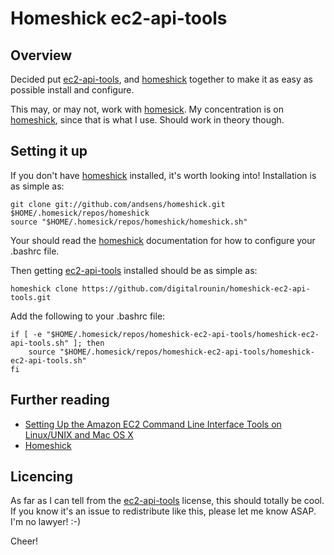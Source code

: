 # Homeshick ec2-api-tools

## Overview

Decided put [ec2-api-tools][ec2-api-tools], and [homeshick][homeshick] together to make it as easy as possible install
and configure.

This may, or may not, work with [homesick][homesick].  My concentration is on [homeshick][homeshick], since that is what
I use.  Should work in theory though.


## Setting it up

If you don't have [homeshick][homeshick] installed, it's worth looking into!  Installation is as simple as:

    git clone git://github.com/andsens/homeshick.git $HOME/.homesick/repos/homeshick
    source "$HOME/.homesick/repos/homeshick/homeshick.sh"

Your should read the [homeshick][homeshick] documentation for how to configure your .bashrc file.

Then getting [ec2-api-tools][ec2-api-tools] installed should be as simple as:

    homeshick clone https://github.com/digitalrounin/homeshick-ec2-api-tools.git

Add the following to your .bashrc file:

    if [ -e "$HOME/.homesick/repos/homeshick-ec2-api-tools/homeshick-ec2-api-tools.sh" ]; then
        source "$HOME/.homesick/repos/homeshick-ec2-api-tools/homeshick-ec2-api-tools.sh"
    fi


## Further reading

- [Setting Up the Amazon EC2 Command Line Interface Tools on Linux/UNIX and Mac OS
  X](http://docs.aws.amazon.com/AWSEC2/latest/UserGuide/SettingUp_CommandLine.html)
- [Homeshick][homeshick]


## Licencing

As far as I can tell from the [ec2-api-tools][ec2-api-tools] license, this should totally be cool.  If you know it's an
issue to redistribute like this, please let me know ASAP.  I'm no lawyer!  :-)

Cheer!


[homeshick]: https://github.com/andsens/homeshick
[ec2-api-tools]: http://aws.amazon.com/developertools/351
[homesick]: https://github.com/technicalpickles/homesick

